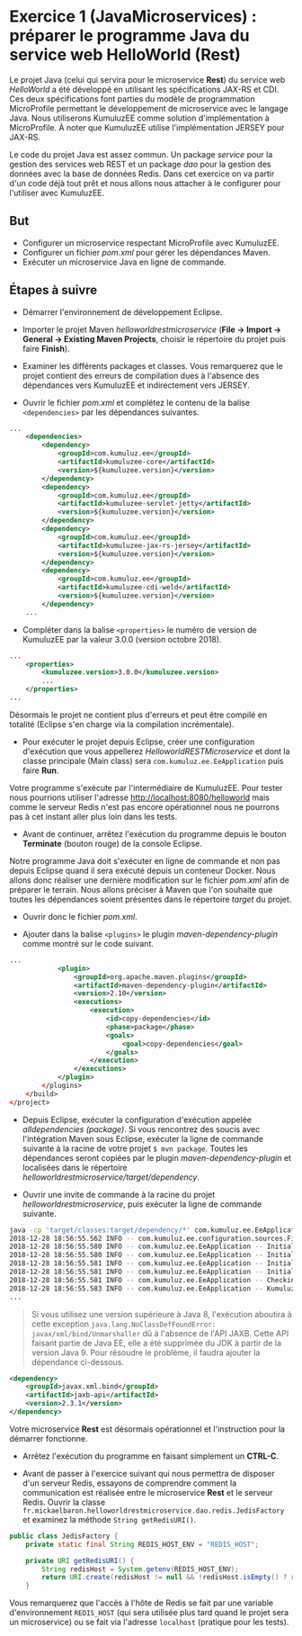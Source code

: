 # Exercice 1 (JavaMicroservices) : préparer le programme Java du service web HelloWorld (Rest)

Le projet Java (celui qui servira pour le microservice **Rest**) du service web *HelloWorld* a été développé en utilisant les spécifications JAX-RS et CDI. Ces deux spécifications font parties du modèle de programmation MicroProfile permettant le développement de microservice avec le langage Java. Nous utiliserons KumuluzEE comme solution d'implémentation à MicroProfile. À noter que KumuluzEE utilise l'implémentation JERSEY pour JAX-RS.

Le code du projet Java est assez commun. Un package *service* pour la gestion des services web REST et un package *dao* pour la gestion des données avec la base de données Redis. Dans cet exercice on va partir d'un code déjà tout prêt et nous allons nous attacher à le configurer pour l'utiliser avec KumuluzEE.

## But

* Configurer un microservice respectant MicroProfile avec KumuluzEE.
* Configurer un fichier *pom.xml* pour gérer les dépendances Maven.
* Exécuter un microservice Java en ligne de commande.

## Étapes à suivre

* Démarrer l'environnement de développement Eclipse.

* Importer le projet Maven *helloworldrestmicroservice* (**File -> Import -> General -> Existing Maven Projects**, choisir le répertoire du projet puis faire **Finish**).

* Examiner les différents packages et classes. Vous remarquerez que le projet contient des erreurs de compilation dues à l'absence des dépendances vers KumuluzEE et indirectement vers JERSEY.

* Ouvrir le fichier *pom.xml* et complétez le contenu de la balise `<dependencies>` par les dépendances suivantes.

```xml
...
    <dependencies>
        <dependency>
            <groupId>com.kumuluz.ee</groupId>
            <artifactId>kumuluzee-core</artifactId>
            <version>${kumuluzee.version}</version>
        </dependency>
        <dependency>
            <groupId>com.kumuluz.ee</groupId>
            <artifactId>kumuluzee-servlet-jetty</artifactId>
            <version>${kumuluzee.version}</version>
        </dependency>
        <dependency>
            <groupId>com.kumuluz.ee</groupId>
            <artifactId>kumuluzee-jax-rs-jersey</artifactId>
            <version>${kumuluzee.version}</version>
        </dependency>
        <dependency>
            <groupId>com.kumuluz.ee</groupId>
            <artifactId>kumuluzee-cdi-weld</artifactId>
            <version>${kumuluzee.version}</version>
        </dependency>
    ...
```

* Compléter dans la balise `<properties>` le numéro de version de KumuluzEE par la valeur 3.0.0 (version octobre 2018).

```xml
...
    <properties>
        <kumuluzee.version>3.0.0</kumuluzee.version>
        ...
    </properties>
...
```

Désormais le projet ne contient plus d'erreurs et peut être compilé en totalité (Eclipse s'en charge via la compilation incrémentale).

* Pour exécuter le projet depuis Eclipse, créer une configuration d'exécution que vous appellerez *HelloworldRESTMicroservice* et dont la classe principale (Main class) sera `com.kumuluz.ee.EeApplication` puis faire **Run**.

Votre programme s'exécute par l'intermédiaire de KumuluzEE. Pour tester nous pourrions utiliser l'adresse <http://localhost:8080/helloworld> mais comme le serveur Redis n'est pas encore opérationnel nous ne pourrons pas à cet instant aller plus loin dans les tests.

* Avant de continuer, arrêtez l'exécution du programme depuis le bouton **Terminate** (bouton rouge) de la console Eclipse.

Notre programme Java doit s'exécuter en ligne de commande et non pas depuis Eclipse quand il sera exécuté depuis un conteneur Docker. Nous allons donc réaliser une dernière modification sur le fichier *pom.xml* afin de préparer le terrain. Nous allons préciser à Maven que l'on souhaite que toutes les dépendances soient présentes dans le répertoire *target* du projet.

* Ouvrir donc le fichier *pom.xml*.

* Ajouter dans la balise `<plugins>` le plugin *maven-dependency-plugin* comme montré sur le code suivant.

```xml
...
            <plugin>
                <groupId>org.apache.maven.plugins</groupId>
                <artifactId>maven-dependency-plugin</artifactId>
                <version>2.10</version>
                <executions>
                    <execution>
                        <id>copy-dependencies</id>
                        <phase>package</phase>
                        <goals>
                            <goal>copy-dependencies</goal>
                        </goals>
                    </execution>
                </executions>
            </plugin>
        </plugins>
    </build>
</project>
```

* Depuis Eclipse, exécuter la configuration d'exécution appelée *alldependencies (package)*. Si vous rencontrez des soucis avec l'intégration Maven sous Eclipse, exécuter la ligne de commande suivante à la racine de votre projet `$ mvn package`. Toutes les dépendances seront copiées par le plugin *maven-dependency-plugin* et localisées dans le répertoire *helloworldrestmicroservice/target/dependency*.

* Ouvrir une invite de commande à la racine du projet *helloworldrestmicroservice*, puis exécuter la ligne de commande suivante.

```bash
java -cp 'target/classes:target/dependency/*' com.kumuluz.ee.EeApplication
2018-12-28 18:56:55.562 INFO -- com.kumuluz.ee.configuration.sources.FileConfigurationSource -- Unable to load configuration from file. No configuration files were found.
2018-12-28 18:56:55.580 INFO -- com.kumuluz.ee.EeApplication -- Initialized configuration source: EnvironmentConfigurationSource
2018-12-28 18:56:55.580 INFO -- com.kumuluz.ee.EeApplication -- Initialized configuration source: SystemPropertyConfigurationSource
2018-12-28 18:56:55.581 INFO -- com.kumuluz.ee.EeApplication -- Initialized configuration source: FileConfigurationSource
2018-12-28 18:56:55.581 INFO -- com.kumuluz.ee.EeApplication -- Initializing KumuluzEE
2018-12-28 18:56:55.581 INFO -- com.kumuluz.ee.EeApplication -- Checking for requirements
2018-12-28 18:56:55.583 INFO -- com.kumuluz.ee.EeApplication -- KumuluzEE running in an exploded class and dependency runtime.
...
```

> Si vous utilisez une version supérieure à Java 8, l'exécution aboutira à cette exception `java.lang.NoClassDefFoundError: javax/xml/bind/Unmarshaller` dû à l'absence de l'API JAXB. Cette API faisant partie de Java EE, elle a été supprimée du JDK à partir de la version Java 9. Pour résoudre le problème, il faudra ajouter la dépendance ci-dessous.

```xml
<dependency>
    <groupId>javax.xml.bind</groupId>
    <artifactId>jaxb-api</artifactId>
    <version>2.3.1</version>
</dependency>
```

Votre microservice **Rest** est désormais opérationnel et l'instruction pour la démarrer fonctionne.

* Arrêtez l'exécution du programme en faisant simplement un **CTRL-C**.

* Avant de passer à l'exercice suivant qui nous permettra de disposer d'un serveur Redis, essayons de comprendre comment la communication est réalisée entre le microservice **Rest** et le serveur Redis. Ouvrir la classe `fr.mickaelbaron.helloworldrestmicroservice.dao.redis.JedisFactory` et examinez la méthode `String getRedisURI()`.

```java
public class JedisFactory {
    private static final String REDIS_HOST_ENV = "REDIS_HOST";

    private URI getRedisURI() {
        String redisHost = System.getenv(REDIS_HOST_ENV);
        return URI.create(redisHost != null && !redisHost.isEmpty() ? redisHost : "tcp://localhost:6379");
    }
```

Vous remarquerez que l'accès à l'hôte de Redis se fait par une variable d'environnement `REDIS_HOST` (qui sera utilisée plus tard quand le projet sera un microservice) ou se fait via l'adresse `localhost` (pratique pour les tests).
